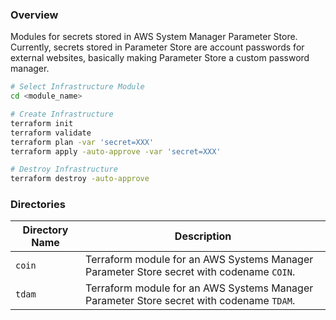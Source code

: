 ### Overview

Modules for secrets stored in AWS System Manager Parameter Store.  Currently, secrets stored in Parameter Store are 
account passwords for external websites, basically making Parameter Store a custom password manager.

```bash
# Select Infrastructure Module
cd <module_name>

# Create Infrastructure
terraform init
terraform validate
terraform plan -var 'secret=XXX'
terraform apply -auto-approve -var 'secret=XXX'

# Destroy Infrastructure
terraform destroy -auto-approve
```

### Directories

| Directory Name    | Description                                                                                |
|-------------------|--------------------------------------------------------------------------------------------|
| `coin`            | Terraform module for an AWS Systems Manager Parameter Store secret with codename `COIN`.   |
| `tdam`            | Terraform module for an AWS Systems Manager Parameter Store secret with codename `TDAM`.   |